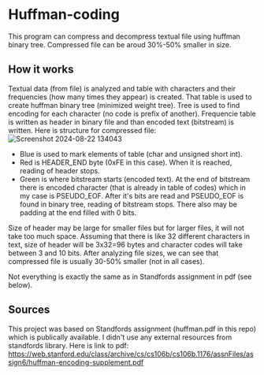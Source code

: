 # Huffman-coding
This program can compress and decompress textual file using huffman binary tree. Compressed file can be aroud 30%-50% smaller in size.
## How it works
Textual data (from file) is analyzed and table with characters and their frequencies (how many times they appear) is created. That table is used to create huffman binary tree (minimized weight tree). Tree is used to find encoding for each character (no code is prefix of another). Frequencie table is written as header in binary file and than encoded text (bitstream) is written. Here is structure for compressed file: 
![Screenshot 2024-08-22 134043](https://github.com/user-attachments/assets/e212fbe6-fbb3-4051-bcc3-1083a43cec8a)

- Blue is used to mark elements of table (char and unsigned short int).
- Red is HEADER_END byte (0xFE in this case). When it is reached, reading of header stops.
- Green is where bitstream starts (encoded text). At the end of bitstream there is encoded character (that is already in table of codes) which in my case is PSEUDO_EOF. After it's bits are read and PSEUDO_EOF is found in binary tree, reading of bitstream stops. There also may be padding at the end filled with 0 bits.

Size of header may be large for smaller files but for larger files, it will not take too much space. Assuming that there is like 32 different characters in text, size of header will be 3x32=96 bytes and character codes will take between 3 and 10 bits. After analyzing file sizes, we can see that compressed file is usually 30-50% smaller (not in all cases).

Not everything is exactly the same as in Standfords assignment in pdf (see below).

## Sources
This project was based on Standfords assignment (huffman.pdf in this repo) which is publically available. I didn't use any external resources from standfords library. Here is link to pdf: https://web.stanford.edu/class/archive/cs/cs106b/cs106b.1176/assnFiles/assign6/huffman-encoding-supplement.pdf
